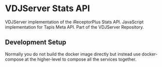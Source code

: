 VDJServer Stats API
===================

VDJServer implementation of the iReceptorPlus Stats API.
JavaScript implementation for Tapis Meta API.
Part of the VDJServer Repository.

## Development Setup

Normally you do not build the docker image directly but instead use
docker-compose at the higher-level to compose all the services
together.

